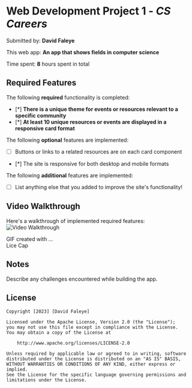 # Web Development Project 1 - *CS Careers*

Submitted by: **David Faleye**

This web app: **An app that shows fields in computer science**

Time spent: **8** hours spent in total

## Required Features

The following **required** functionality is completed:

- [*] **There is a unique theme for events or resources relevant to a specific community**
- [*] **At least 10 unique resources or events are displayed in a responsive card format**

The following **optional** features are implemented:

- [ ] Buttons or links to a related resources are on each card component
- [*] The site is responsive for both desktop and mobile formats

The following **additional** features are implemented:

* [ ] List anything else that you added to improve the site's functionality!

## Video Walkthrough

Here's a walkthrough of implemented required features:
<img src='https://submissions.us-east-1.linodeobjects.com/web102/YXiOQWLW.gif' title='Video Walkthrough' width='' alt='Video Walkthrough' />

GIF created with ...  
Lice Cap
## Notes

Describe any challenges encountered while building the app.

## License

    Copyright [2023] [David Faleye]

    Licensed under the Apache License, Version 2.0 (the "License");
    you may not use this file except in compliance with the License.
    You may obtain a copy of the License at

        http://www.apache.org/licenses/LICENSE-2.0

    Unless required by applicable law or agreed to in writing, software
    distributed under the License is distributed on an "AS IS" BASIS,
    WITHOUT WARRANTIES OR CONDITIONS OF ANY KIND, either express or implied.
    See the License for the specific language governing permissions and
    limitations under the License.
